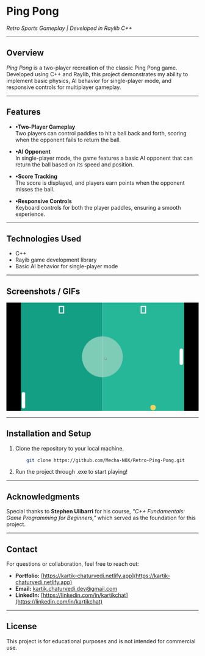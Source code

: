 # **Ping Pong**

*Retro Sports Gameplay | Developed in Raylib C++*

---

## **Overview**

*Ping Pong* is a two-player recreation of the classic Ping Pong game. Developed using C++ and Raylib, this project demonstrates my ability to implement basic physics, AI behavior for single-player mode, and responsive controls for multiplayer gameplay.

---

## **Features**

- **•Two-Player Gameplay**   
Two players can control paddles to hit a ball back and forth, scoring when the opponent fails to return the ball.

- **•AI Opponent**   
In single-player mode, the game features a basic AI opponent that can return the ball based on its speed and position.

- **•Score Tracking**   
The score is displayed, and players earn points when the opponent misses the ball.

- **•Responsive Controls**   
Keyboard controls for both the player paddles, ensuring a smooth experience.

---

## **Technologies Used**

- C++
- Rayib game development library  
- Basic AI behavior for single-player mode

---

## **Screenshots / GIFs**

![PingPong1](https://github.com/Mecha-NOX/Retro-Ping-Pong/blob/1eee30b02450cbea5557b1a15bf433d2578d8a1d/GIFs/Ping-Pong_HighRes.gif)

---

## **Installation and Setup**

1. Clone the repository to your local machine.  

    ```bash
        git clone https://github.com/Mecha-NOX/Retro-Ping-Pong.git
    ```
  
2. Run the project through .exe to start playing!

---

## **Acknowledgments**

Special thanks to **Stephen Ulibarri** for his course, *"C++ Fundamentals: Game Programming for Beginners,"* which served as the foundation for this project.

---

## **Contact**

For questions or collaboration, feel free to reach out:

- **Portfolio:** [https://kartik-chaturvedi.netlify.app](https://kartik-chaturvedi.netlify.app)  
- **Email:** <kartik.chaturvedi.dev@gmail.com>  
- **LinkedIn:** [https://linkedin.com/in/kartikchat](https://linkedin.com/in/kartikchat)

---

## **License**

This project is for educational purposes and is not intended for commercial use.
